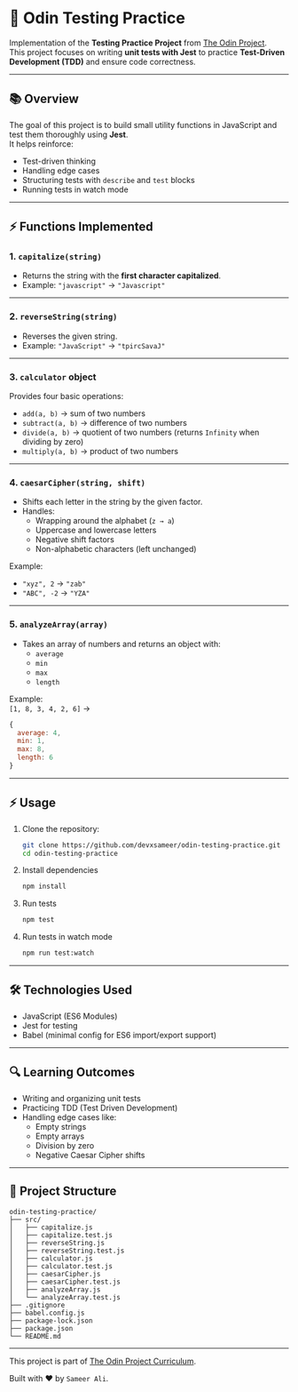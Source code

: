 # 🧪 Odin Testing Practice

Implementation of the **Testing Practice Project** from [The Odin Project](https://www.theodinproject.com/lessons/node-path-javascript-testing-practice).  
This project focuses on writing **unit tests with Jest** to practice **Test-Driven Development (TDD)** and ensure code correctness.

---

## 📚 Overview

The goal of this project is to build small utility functions in JavaScript and test them thoroughly using **Jest**.  
It helps reinforce:

- Test-driven thinking
- Handling edge cases
- Structuring tests with `describe` and `test` blocks
- Running tests in watch mode

---

## ⚡ Functions Implemented

### 1. `capitalize(string)`

- Returns the string with the **first character capitalized**.
- Example: `"javascript"` → `"Javascript"`

---

### 2. `reverseString(string)`

- Reverses the given string.
- Example: `"JavaScript"` → `"tpircSavaJ"`

---

### 3. `calculator` object

Provides four basic operations:

- `add(a, b)` → sum of two numbers
- `subtract(a, b)` → difference of two numbers
- `divide(a, b)` → quotient of two numbers (returns `Infinity` when dividing by zero)
- `multiply(a, b)` → product of two numbers

---

### 4. `caesarCipher(string, shift)`

- Shifts each letter in the string by the given factor.
- Handles:
  - Wrapping around the alphabet (`z → a`)
  - Uppercase and lowercase letters
  - Negative shift factors
  - Non-alphabetic characters (left unchanged)

Example:

- `"xyz", 2` → `"zab"`
- `"ABC", -2` → `"YZA"`

---

### 5. `analyzeArray(array)`

- Takes an array of numbers and returns an object with:
  - `average`
  - `min`
  - `max`
  - `length`

Example:  
`[1, 8, 3, 4, 2, 6]` →

```js
{
  average: 4,
  min: 1,
  max: 8,
  length: 6
}
```

---

## ⚡ Usage

1. Clone the repository:

   ```bash
   git clone https://github.com/devxsameer/odin-testing-practice.git
   cd odin-testing-practice
   ```

1. Install dependencies

   ```bash
   npm install
   ```

1. Run tests

   ```bash
   npm test
   ```

1. Run tests in watch mode

   ```bash
   npm run test:watch
   ```

---

## 🛠️ Technologies Used

- JavaScript (ES6 Modules)
- Jest for testing
- Babel (minimal config for ES6 import/export support)

---

## 🔍 Learning Outcomes

- Writing and organizing unit tests
- Practicing TDD (Test Driven Development)
- Handling edge cases like:
  - Empty strings
  - Empty arrays
  - Division by zero
  - Negative Caesar Cipher shifts

---

## 📂 Project Structure

```plaintext
odin-testing-practice/
├── src/
│   ├── capitalize.js
│   ├── capitalize.test.js
│   ├── reverseString.js
│   ├── reverseString.test.js
│   ├── calculator.js
│   ├── calculator.test.js
│   ├── caesarCipher.js
│   ├── caesarCipher.test.js
│   ├── analyzeArray.js
│   └── analyzeArray.test.js
├── .gitignore
├── babel.config.js
├── package-lock.json
├── package.json
└── README.md
```

---

This project is part of [The Odin Project Curriculum](https://www.theodinproject.com/).

Built with ❤️ by `Sameer Ali`.
